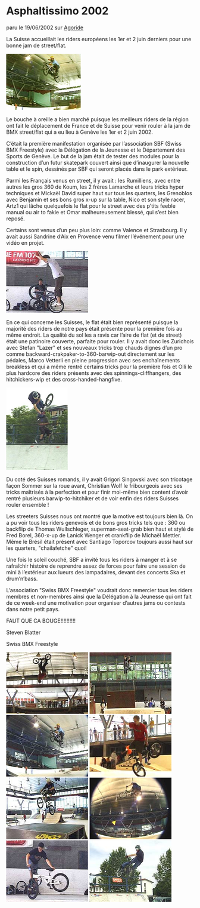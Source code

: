 # Asphaltissimo 2002

paru le 19/06/2002 sur [Agoride](http://bmx.agoride.com/)

La Suisse accueillait les riders européens les 1er et 2 juin derniers pour une bonne jam de street/flat.

![asphalt02-01](./media/asphalt02-01.jpg)

Le bouche à oreille a bien marché puisque les meilleurs riders de la région ont fait le déplacement de France et de Suisse pour venir rouler à la jam de BMX street/flat qui a eu lieu à Genève les 1er et 2 juin 2002.

C’était la première manifestation organisée par l’association SBF (Swiss BMX Freestyle) avec la Délégation de la Jeunesse et le Département des Sports de Genève. Le but de la jam était de tester des modules pour la construction d’un futur skatepark couvert ainsi que d’inaugurer la nouvelle table et le spin, dessinés par SBF qui seront placés dans le park extérieur.

Parmi les Français venus en street, il y avait : les Rumilliens, avec entre autres les gros 360 de Koum, les 2 frères Lamarche et leurs tricks hyper techniques et Mickaël David super haut sur tous les quarters, les Grenoblos avec Benjamin et ses bons gros x-up sur la table, Nico et son style racer, Artz1 qui lâche quelquefois le flat pour le street avec des p’tits feeble manual ou air to fakie et Omar malheureusement blessé, qui s’est bien reposé.

Certains sont venus d’un peu plus loin: comme Valence et Strasbourg. Il y avait aussi Sandrine d’Aix en Provence venu filmer l’événement pour une vidéo en projet.

![asphalt02-02](./media/asphalt02-02.jpg)

En ce qui concerne les Suisses, le flat était bien représenté puisque la majorité des riders de notre pays était présente pour la première fois au même endroit. La qualité du sol les a ravis car l’aire de flat (et de street) était une patinoire couverte, parfaite pour rouler. Il y avait donc les Zurichois avec Stefan "Lazer" et ses nouveaux tricks trop chauds dignes d’un pro comme backward-crakpaker-to-360-barwip-out directement sur les pédales, Marco Vetterli en pleine progression avec ses enchaînements breakless et qui a même rentré certains tricks pour la première fois et Olli le plus hardcore des riders présents avec des spinnings-cliffhangers, des hitchickers-wip et des cross-handed-hangfive.

![asphalt02-03](./media/asphalt02-03.jpg)

Du coté des Suisses romands, il y avait Grigori Singovski avec son tricotage façon Sommer sur la roue avant, Christian Wolf le fribourgeois avec ses tricks maîtrisés à la perfection et pour finir moi-même bien content d’avoir rentré plusieurs barwip-to-hitchiker et de voir enfin des riders Suisses rouler ensemble !

Les streeters Suisses nous ont montré que la motive est toujours bien là. On a pu voir tous les riders genevois et de bons gros tricks tels que : 360 ou backflip de Thomas Wullschleger, superman-seat-grab bien haut et stylé de Fred Borel, 360-x-up de Lanick Wenger et crankflip de Michaël Mettler. Même le Brésil était présent avec Santiago Toporcov toujours aussi haut sur les quarters, "chailafetche" quoi!

Une fois le soleil couché, SBF a invité tous les riders à manger et à se rafraîchir histoire de reprendre assez de forces pour faire une session de mini à l’extérieur aux lueurs des lampadaires, devant des concerts Ska et drum’n’bass.

L’association "Swiss BMX Freestyle" voudrait donc remercier tous les riders membres et non-membres ainsi que la Délégation à la Jeunesse qui ont fait de ce week-end une motivation pour organiser d’autres jams ou contests dans notre petit pays.

FAUT QUE CA BOUGE!!!!!!!!!!

Steven Blatter

Swiss BMX Freestyle

![asphalt02-04](./media/asphalt02-04.jpg)
![asphalt02-05](./media/asphalt02-05.jpg)
![asphalt02-06](./media/asphalt02-06.jpg)
![asphalt02-07](./media/asphalt02-07.jpg)
![asphalt02-08](./media/asphalt02-08.jpg)
![asphalt02-09](./media/asphalt02-09.jpg)
![asphalt02-10](./media/asphalt02-10.jpg)
![asphalt02-11](./media/asphalt02-11.jpg)
